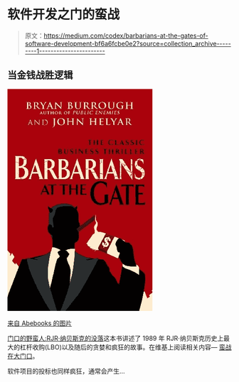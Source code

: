 # 软件开发之门的蛮战

> 原文：<https://medium.com/codex/barbarians-at-the-gates-of-software-development-bf6a6fcbe0e2?source=collection_archive---------1----------------------->

## 当金钱战胜逻辑

![](img/d841304e2a7631931cf56030972a3a42.png)

[来自 Abebooks 的图片](https://www.abebooks.co.uk/Barbarians-Gate-Fall-RJR-Nabisco-Helyar/31246311879/bd?cm_mmc=ggl-_-UK_Shopp_Trademax-_-product_id=UK9780099545835USED-_-keyword=&gclid=Cj0KCQjwuO6WBhDLARIsAIdeyDKarPMq3buLk5nxiA_VmMILDKc9aSjSUly51fNUFnNKX8rqr2S0pDwaAkRHEALw_wcB#&gid=1&pid=1)

[门口的野蛮人:RJR·纳贝斯克的没落](https://amzn.to/3PBaN1d)这本书讲述了 1989 年 RJR·纳贝斯克历史上最大的杠杆收购(LBO)以及随后的贪婪和疯狂的故事。在维基上阅读相关内容— [蛮战在大门口](https://en.wikipedia.org/wiki/Barbarians_at_the_Gate)。

软件项目的投标也同样疯狂，通常会产生…